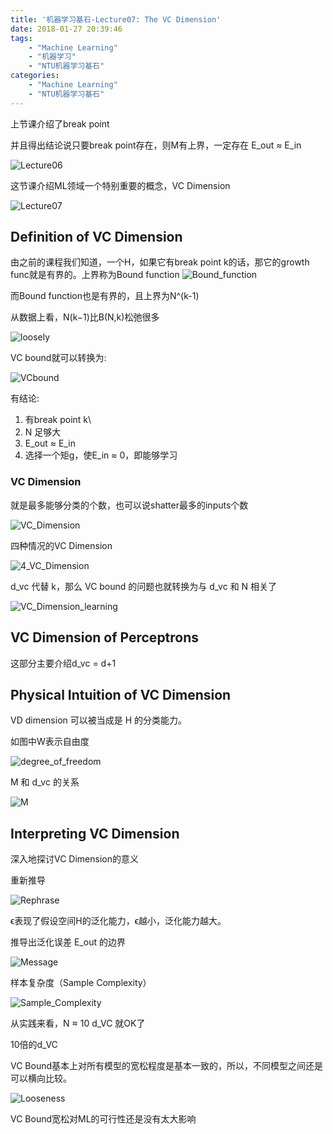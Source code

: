 ```yaml
---
title: '机器学习基石-Lecture07: The VC Dimension'
date: 2018-01-27 20:39:46
tags: 
    - "Machine Learning"
    - "机器学习"
    - "NTU机器学习基石"
categories: 
    - "Machine Learning"
    - "NTU机器学习基石"
---
```

上节课介绍了break point  

并且得出结论说只要break point存在，则M有上界，一定存在 E_out ≈ E_in

![Lecture06](机器学习基石-Lecture07-The-VC-Dimension/Lecture06.png)

这节课介绍ML领域一个特别重要的概念，VC Dimension

![Lecture07](机器学习基石-Lecture07-The-VC-Dimension/Lecture07.png)

<!--more-->

## Definition of VC Dimension

由之前的课程我们知道，一个H，如果它有break point k的话，那它的growth func就是有界的。上界称为Bound function
![Bound_function](机器学习基石-Lecture07-The-VC-Dimension/Bound_function.png)

而Bound function也是有界的，且上界为N^(k-1)

从数据上看，N(k−1)比B(N,k)松弛很多

![loosely](机器学习基石-Lecture07-The-VC-Dimension/loosely.png)

VC bound就可以转换为:

![VCbound](机器学习基石-Lecture07-The-VC-Dimension/VCbound.png)

有结论:
1. 有break point k\
2. N 足够大
3. E_out ≈ E_in
4. 选择一个矩g，使E_in ≈ 0，即能够学习

### VC Dimension

就是最多能够分类的个数，也可以说shatter最多的inputs个数

![VC_Dimension](机器学习基石-Lecture07-The-VC-Dimension/VC_Dimension.png)

四种情况的VC Dimension

![4_VC_Dimension](机器学习基石-Lecture07-The-VC-Dimension/4_VC_Dimension.png)

d_vc 代替 k，那么 VC bound 的问题也就转换为与 d_vc 和 N 相关了

![VC_Dimension_learning](机器学习基石-Lecture07-The-VC-Dimension/VC_Dimension_learning.png)

## VC Dimension of Perceptrons

这部分主要介绍d_vc = d+1

## Physical Intuition of VC Dimension

VD dimension 可以被当成是 H 的分类能力。

如图中W表示自由度

![degree_of_freedom](机器学习基石-Lecture07-The-VC-Dimension/degree_of_freedom.png)

M 和 d_vc 的关系

![M](机器学习基石-Lecture07-The-VC-Dimension/M.png)


## Interpreting VC Dimension

深入地探讨VC Dimension的意义

重新推导

![Rephrase](机器学习基石-Lecture07-The-VC-Dimension/Rephrase.png)

ϵ表现了假设空间H的泛化能力，ϵ越小，泛化能力越大。

推导出泛化误差 E_out 的边界

![Message](机器学习基石-Lecture07-The-VC-Dimension/Message.png)


样本复杂度（Sample Complexity）

![Sample_Complexity](机器学习基石-Lecture07-The-VC-Dimension/Sample_Complexity.png)

从实践来看，N ≈ 10 d_VC 就OK了

10倍的d_VC

VC Bound基本上对所有模型的宽松程度是基本一致的，所以，不同模型之间还是可以横向比较。

![Looseness](机器学习基石-Lecture07-The-VC-Dimension/Looseness.png)


VC Bound宽松对ML的可行性还是没有太大影响

